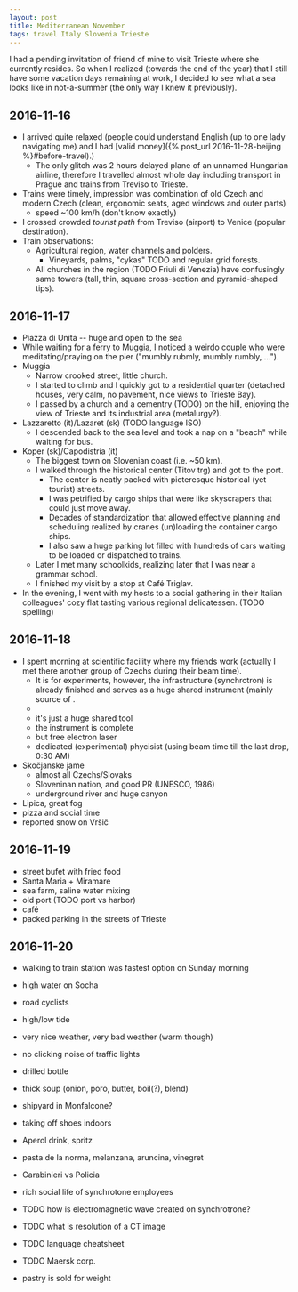 ```yaml
---
layout: post
title: Mediterranean November
tags: travel Italy Slovenia Trieste
---
```


I had a pending invitation of friend of mine to visit Trieste where she
currently resides.
So when I realized (towards the end of the year) that I still have some
vacation days remaining at work, I decided to see what a sea looks like in
not-a-summer (the only way I knew it previously).

## 2016-11-16

- I arrived quite relaxed (people could understand English (up to one lady
  navigating me) and I had [valid money]({% post_url 2016-11-28-beijing %}#before-travel).)
  - The only glitch was 2 hours delayed plane of an unnamed Hungarian airline,
    therefore I travelled almost whole day including transport in Prague and
    trains from Treviso to Trieste.
- Trains were timely, impression was combination of old Czech and modern Czech
  (clean, ergonomic seats, aged windows and outer parts)
  - speed ~100 km/h (don't know exactly)
- I crossed crowded  *tourist path* from Treviso (airport) to Venice (popular
  destination).
- Train observations:
  - Agricultural region, water channels and polders.
    - Vineyards, palms, "cykas" TODO and regular grid forests.
  - All churches in the region (TODO Friuli di Venezia) have confusingly same
    towers (tall, thin, square cross-section and pyramid-shaped tips).
  
## 2016-11-17

- Piazza di Unita -- huge and open to the sea
- While waiting for a ferry to Muggia, I noticed a weirdo couple who were
  meditating/praying on the pier ("mumbly rubmly, mumbly rumbly, ...").
- Muggia
  - Narrow crooked street, little church.
  - I started to climb and I quickly got to a residential quarter (detached
    houses, very calm, no pavement, nice views to Trieste Bay).
  - I passed by a church and a cementry (TODO) on the hill, enjoying the view
    of Trieste and its industrial area (metalurgy?).
- Lazzaretto (it)/Lazaret (sk) (TODO language ISO)
  - I descended back to the sea level and took a nap on a "beach" while waiting
    for bus.
- Koper (sk)/Capodistria (it)
  - The biggest town on Slovenian coast (i.e. ~50 km).
  - I walked through the historical center (Titov trg) and got to the port.
    - The center is neatly packed with picteresque historical (yet tourist)
      streets.
    - I was petrified by cargo ships that were like skyscrapers that could just
      move away.
    - Decades of standardization that allowed effective planning and scheduling
      realized by cranes (un)loading the container cargo ships.
    - I also saw a huge parking lot filled with hundreds of cars waiting to be
      loaded or dispatched to trains.
  - Later I met many schoolkids, realizing later that I was near a grammar school.
  - I finished my visit by a stop at Café Triglav.
- In the evening, I went with my hosts to a social gathering in their Italian
  colleagues' cozy flat tasting various regional delicatessen. (TODO spelling)

## 2016-11-18

- I spent morning at scientific facility where my friends work (actually I
  met there another group of Czechs during their beam time).
  - It is for experiments, however, the infrastructure (synchrotron) is already
    finished and serves as a huge shared instrument (mainly source of .
  - 
  - it's just a huge shared tool
  - the instrument is complete
  - but free electron laser
  - dedicated (experimental) phycisist (using beam time till the last drop, 0:30 AM)
- Skočjanske jame
  - almost all Czechs/Slovaks
  - Sloveninan nation, and good PR (UNESCO, 1986)
  - underground river and huge canyon
- Lipica, great fog
- pizza and social time
- reported snow on Vršič

## 2016-11-19
- street bufet with fried food
- Santa Maria + Miramare
- sea farm, saline water mixing
- old port (TODO port vs harbor)
- café
- packed parking in the streets of Trieste

## 2016-11-20
- walking to train station was fastest option on Sunday morning
- high water on Socha

- road cyclists
- high/low tide
- very nice weather, very bad weather (warm though)
- no clicking noise of traffic lights
- drilled bottle
- thick soup (onion, poro, butter, boil(?), blend)
- shipyard in Monfalcone?
- taking off shoes indoors
- Aperol drink, spritz
- pasta de la norma, melanzana, aruncina, vinegret
- Carabinieri vs Policia
- rich social life of synchrotone employees
- TODO how is electromagnetic wave created on synchrotrone?
- TODO what is resolution of a CT image
- TODO language cheatsheet
- TODO Maersk corp.
- pastry is sold for weight
